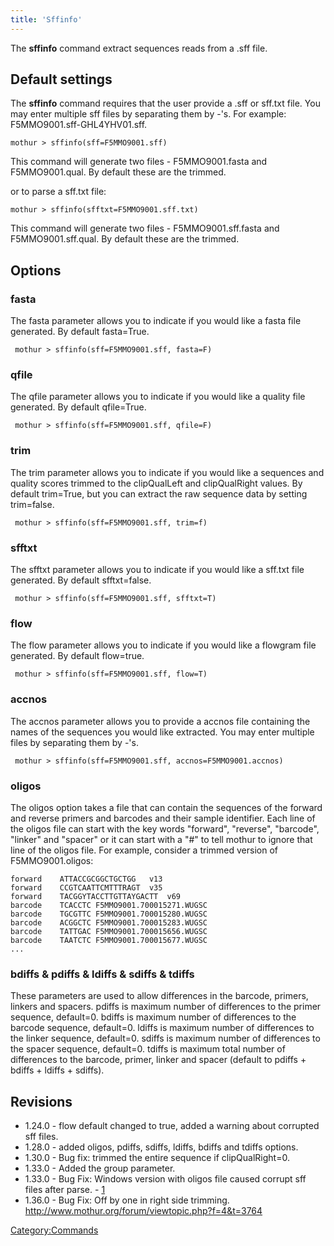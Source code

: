 ```yaml
---
title: 'Sffinfo'
---
```

The **sffinfo** command extract sequences reads from a .sff file.


## Default settings

The **sffinfo** command requires that the user provide a .sff or sff.txt
file. You may enter multiple sff files by separating them by -\'s. For
example: F5MMO9001.sff-GHL4YHV01.sff.

    mothur > sffinfo(sff=F5MMO9001.sff)

This command will generate two files - F5MMO9001.fasta and
F5MMO9001.qual. By default these are the trimmed.

or to parse a sff.txt file:

    mothur > sffinfo(sfftxt=F5MMO9001.sff.txt)

This command will generate two files - F5MMO9001.sff.fasta and
F5MMO9001.sff.qual. By default these are the trimmed.

## Options

### fasta

The fasta parameter allows you to indicate if you would like a fasta
file generated. By default fasta=True.

     mothur > sffinfo(sff=F5MMO9001.sff, fasta=F)

### qfile

The qfile parameter allows you to indicate if you would like a quality
file generated. By default qfile=True.

     mothur > sffinfo(sff=F5MMO9001.sff, qfile=F)

### trim

The trim parameter allows you to indicate if you would like a sequences
and quality scores trimmed to the clipQualLeft and clipQualRight values.
By default trim=True, but you can extract the raw sequence data by
setting trim=false.

     mothur > sffinfo(sff=F5MMO9001.sff, trim=f)

### sfftxt

The sfftxt parameter allows you to indicate if you would like a sff.txt
file generated. By default sfftxt=false.

     mothur > sffinfo(sff=F5MMO9001.sff, sfftxt=T)

### flow

The flow parameter allows you to indicate if you would like a flowgram
file generated. By default flow=true.

     mothur > sffinfo(sff=F5MMO9001.sff, flow=T)

### accnos

The accnos parameter allows you to provide a accnos file containing the
names of the sequences you would like extracted. You may enter multiple
files by separating them by -\'s.

     mothur > sffinfo(sff=F5MMO9001.sff, accnos=F5MMO9001.accnos)

### oligos

The oligos option takes a file that can contain the sequences of the
forward and reverse primers and barcodes and their sample identifier.
Each line of the oligos file can start with the key words \"forward\",
\"reverse\", \"barcode\", \"linker\" and \"spacer\" or it can start with
a \"\#\" to tell mothur to ignore that line of the oligos file. For
example, consider a trimmed version of F5MMO9001.oligos:

    forward    ATTACCGCGGCTGCTGG   v13
    forward    CCGTCAATTCMTTTRAGT  v35
    forward    TACGGYTACCTTGTTAYGACTT  v69
    barcode    TCACCTC F5MMO9001.700015271.WUGSC
    barcode    TGCGTTC F5MMO9001.700015280.WUGSC
    barcode    ACGGCTC F5MMO9001.700015283.WUGSC
    barcode    TATTGAC F5MMO9001.700015656.WUGSC
    barcode    TAATCTC F5MMO9001.700015677.WUGSC
    ...

### bdiffs & pdiffs & ldiffs & sdiffs & tdiffs

These parameters are used to allow differences in the barcode, primers,
linkers and spacers. pdiffs is maximum number of differences to the
primer sequence, default=0. bdiffs is maximum number of differences to
the barcode sequence, default=0. ldiffs is maximum number of differences
to the linker sequence, default=0. sdiffs is maximum number of
differences to the spacer sequence, default=0. tdiffs is maximum total
number of differences to the barcode, primer, linker and spacer (default
to pdiffs + bdiffs + ldiffs + sdiffs).

## Revisions

-   1.24.0 - flow default changed to true, added a warning about
    corrupted sff files.
-   1.28.0 - added oligos, pdiffs, sdiffs, ldiffs, bdiffs and tdiffs
    options.
-   1.30.0 - Bug fix: trimmed the entire sequence if clipQualRight=0.
-   1.33.0 - Added the group parameter.
-   1.33.0 - Bug Fix: Windows version with oligos file caused corrupt
    sff files after parse. -
    [1](http://www.mothur.org/forum/viewtopic.php?f=3&t=2555&p=7422#p7422)
-   1.36.0 - Bug Fix: Off by one in right side trimming.
    <http://www.mothur.org/forum/viewtopic.php?f=4&t=3764>

[Category:Commands](Category:Commands)
